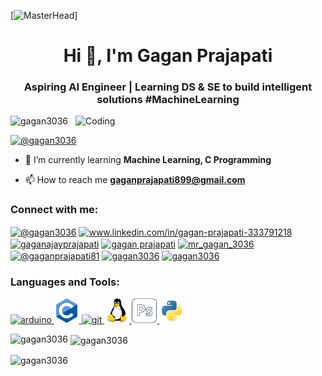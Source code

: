 [![MasterHead](https://user-images.githubusercontent.com/74038190/241765440-80728820-e06b-4f96-9c9e-9df46f0cc0a5.gif)]
<h1 align="center">Hi 👋, I'm Gagan Prajapati</h1>
<h3 align="center">Aspiring AI Engineer | Learning DS & SE to build intelligent solutions #MachineLearning</h3>
<img style="float: right;" alt="Coding" width="400" src="https://miro.medium.com/v2/resize:fit:1358/1*oUAAR9fnsmpstFhqmZZ55g.gif">


<p align="left"> <img src="https://komarev.com/ghpvc/?username=gagan3036&label=Profile%20views&color=0e75b6&style=flat" alt="gagan3036" /> </p>

<p align="left"> <a href="https://twitter.com/@gagan3036" target="blank"><img src="https://img.shields.io/twitter/follow/@gagan3036?logo=twitter&style=for-the-badge" alt="@gagan3036" /></a> </p>

- 🌱 I’m currently learning **Machine Learning, C Programming**

- 📫 How to reach me **gaganprajapati899@gmail.com**

<h3 align="left">Connect with me:</h3>
<p align="left">
<a href="https://twitter.com/@gagan3036" target="blank"><img align="center" src="https://raw.githubusercontent.com/rahuldkjain/github-profile-readme-generator/master/src/images/icons/Social/twitter.svg" alt="@gagan3036" height="30" width="40" /></a>
<a href="https://linkedin.com/in/www.linkedin.com/in/gagan-prajapati-333791218" target="blank"><img align="center" src="https://raw.githubusercontent.com/rahuldkjain/github-profile-readme-generator/master/src/images/icons/Social/linked-in-alt.svg" alt="www.linkedin.com/in/gagan-prajapati-333791218" height="30" width="40" /></a>
<a href="https://kaggle.com/gaganajayprajapati" target="blank"><img align="center" src="https://raw.githubusercontent.com/rahuldkjain/github-profile-readme-generator/master/src/images/icons/Social/kaggle.svg" alt="gaganajayprajapati" height="30" width="40" /></a>
<a href="https://fb.com/gagan prajapati" target="blank"><img align="center" src="https://raw.githubusercontent.com/rahuldkjain/github-profile-readme-generator/master/src/images/icons/Social/facebook.svg" alt="gagan prajapati" height="30" width="40" /></a>
<a href="https://instagram.com/mr_gagan_3036" target="blank"><img align="center" src="https://raw.githubusercontent.com/rahuldkjain/github-profile-readme-generator/master/src/images/icons/Social/instagram.svg" alt="mr_gagan_3036" height="30" width="40" /></a>
<a href="https://www.hackerrank.com/@gaganprajapati81" target="blank"><img align="center" src="https://raw.githubusercontent.com/rahuldkjain/github-profile-readme-generator/master/src/images/icons/Social/hackerrank.svg" alt="@gaganprajapati81" height="30" width="40" /></a>
<a href="https://www.leetcode.com/gagan3036" target="blank"><img align="center" src="https://raw.githubusercontent.com/rahuldkjain/github-profile-readme-generator/master/src/images/icons/Social/leet-code.svg" alt="gagan3036" height="30" width="40" /></a>
<a href="https://discord.gg/gagan3036" target="blank"><img align="center" src="https://raw.githubusercontent.com/rahuldkjain/github-profile-readme-generator/master/src/images/icons/Social/discord.svg" alt="gagan3036" height="30" width="40" /></a>
</p>

<h3 align="left">Languages and Tools:</h3>
<p align="left"> <a href="https://www.arduino.cc/" target="_blank" rel="noreferrer"> <img src="https://cdn.worldvectorlogo.com/logos/arduino-1.svg" alt="arduino" width="40" height="40"/> </a> <a href="https://www.cprogramming.com/" target="_blank" rel="noreferrer"> <img src="https://raw.githubusercontent.com/devicons/devicon/master/icons/c/c-original.svg" alt="c" width="40" height="40"/> </a> <a href="https://git-scm.com/" target="_blank" rel="noreferrer"> <img src="https://www.vectorlogo.zone/logos/git-scm/git-scm-icon.svg" alt="git" width="40" height="40"/> </a> <a href="https://www.linux.org/" target="_blank" rel="noreferrer"> <img src="https://raw.githubusercontent.com/devicons/devicon/master/icons/linux/linux-original.svg" alt="linux" width="40" height="40"/> </a> <a href="https://www.photoshop.com/en" target="_blank" rel="noreferrer"> <img src="https://raw.githubusercontent.com/devicons/devicon/master/icons/photoshop/photoshop-line.svg" alt="photoshop" width="40" height="40"/> </a> <a href="https://www.python.org" target="_blank" rel="noreferrer"> <img src="https://raw.githubusercontent.com/devicons/devicon/master/icons/python/python-original.svg" alt="python" width="40" height="40"/> </a> </p>

<p><img align="left" src="https://github-readme-stats.vercel.app/api/top-langs?username=gagan3036&show_icons=true&locale=en&layout=compact" alt="gagan3036" /></p>

<p>&nbsp;<img align="center" src="https://github-readme-stats.vercel.app/api?username=gagan3036&show_icons=true&locale=en" alt="gagan3036" /></p>

<p><img align="center" src="https://github-readme-streak-stats.herokuapp.com/?user=gagan3036&" alt="gagan3036" /></p>
